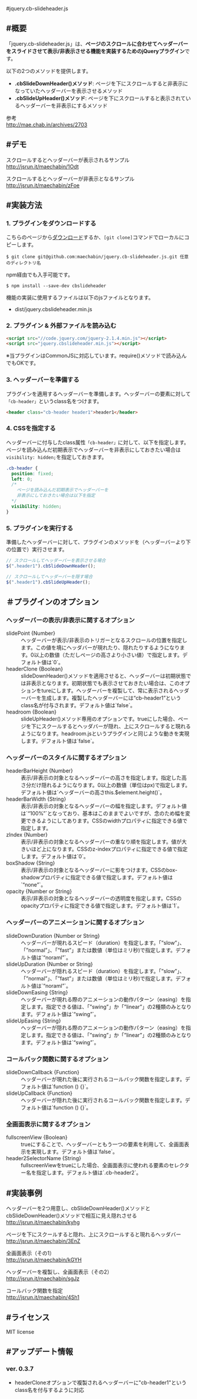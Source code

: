 #jquery.cb-slideheader.js

## #概要
「jquery.cb-slideheader.js」は、**ページのスクロールに合わせてヘッダーバーをスライドさせて表示/非表示させる機能を実装するためのjQueryプラグイン**です。

以下の2つのメソッドを提供します。
- **.cbSlideDownHeader()メソッド**: ページを下にスクロールすると非表示になっていたヘッダーバーを表示させるメソッド
- **.cbSlideUpHeader()メソッド**: ページを下にスクロールすると表示されているヘッダーバーを非表示にするメソッド

参考<br>
http://mae.chab.in/archives/2703

## #デモ

スクロールするとヘッダーバーが表示されるサンプル<br>
http://jsrun.it/maechabin/1Odt

スクロールするとヘッダーバーが非表示となるサンプル<br>
http://jsrun.it/maechabin/zFoe


## #実装方法

### 1. プラグインをダウンロードする

こちらのページから[ダウンロード](https://github.com/maechabin/jquery.cb-slideheader.js/archive/master.zip)するか、`[git clone]`コマンドでローカルにコピーします。

```
$ git clone git@github.com:maechabin/jquery.cb-slideheader.js.git 任意のディレクトリ名
```

npm経由でも入手可能です。
```
$ npm install --save-dev cbslideheader
```

機能の実装に使用するファイルは以下のjsファイルとなります。
- dist/jquery.cbslideheader.min.js


### 2. プラグイン & 外部ファイルを読み込む

```html
<script src="//code.jquery.com/jquery-2.1.4.min.js"></script>
<script src="jquery.cbslideheader.min.js"></script>
```

※当プラグインはCommonJSに対応しています。require()メソッドで読み込んでもOKです。

### 3. ヘッダーバーを準備する

プラグインを適用するヘッダーバーを準備します。ヘッダーバーの要素に対して`「cb-header」`というclass名をつけます。

```html
<header class="cb-header header1">header1</header>
```
### 4. CSSを指定する

ヘッダーバーに付与したclass属性`「cb-header」`に対して、以下を指定します。ページを読み込んだ初期表示でヘッダーバーを非表示にしておきたい場合は`visibility: hidden;`を指定しておきます。

```css
.cb-header {
  position: fixed;
  left: 0;
  /*
    ページを読み込んだ初期表示でヘッダーバーを
    非表示にしておきたい場合は以下を指定
  */
  visibility: hidden;
}
```

### 5. プラグインを実行する

準備したヘッダーバーに対して、プラグインのメソッドを（ヘッダーバーより下の位置で）実行させます。

```JavaScript
// スクロールしてヘッダーバーを表示させる場合
$(".header1").cbSlideDownHeader();
```

```JavaScript
// スクロールしてヘッダーバーを隠す場合
$(".header1").cbSlideUpHeader();
```

## ＃プラグインのオプション


### ヘッダーバーの表示/非表示に関するオプション


<dl>
<dt>slidePoint {Number}</dt>
<dd>ヘッダーバーが表示/非表示のトリガーとなるスクロールの位置を指定します。この値を境にヘッダバーが現れたり、隠れたりするようになります。0以上の数値（ただしページの高さより小さい値）で指定します。デフォルト値は`0`。</dd>

<dt>headerClone {Boolean}</dt>
<dd>slideDownHeader()メソッドを適用させると、ヘッダーバーは初期状態では非表示となります。初期状態でも表示させておきたい場合は、このオプションをtureにします。ヘッダーバーを複製して、常に表示されるヘッダーバーを生成します。複製したヘッダーバーには“cb-header1”というclass名が付与されます。デフォルト値は`false`。</dd>

<dt>headroom {Boolean}</dt>
<dd>slideUpHeader()メソッド専用のオプションです。trueにした場合、ページを下にスクールするとヘッダバーが隠れ、上にスクロールすると現れるようになります。headroom.jsというプラグインと同じような動きを実現します。デフォルト値は`false`。</dd>
</dl>

### ヘッダーバーのスタイルに関するオプション

<dl>
<dt>headerBarHeight {Number}</dt>
<dd>表示/非表示の対象となるヘッダーバーの高さを指定します。指定した高さ分だけ隠れるようになります。0以上の数値（単位はpx)で指定します。デフォルト値は`ヘッダーバーの高さthis.$element.height()`。</dd>

<dt>headerBarWidth {String}</dt>
<dd>表示/非表示の対象となるヘッダーバーの幅を指定します。デフォルト値は`“100%”`となっており、基本はこのままでよいですが、念のため幅を変更できるようにしてあります。CSSのwidthプロパティに指定できる値で指定します。</dd>

<dt>zIndex {Number}</dt>
<dd>表示/非表示の対象となるヘッダーバーの重なり順を指定します。値が大きいほど上になります。CSSのz-indexプロパティに指定できる値で指定します。デフォルト値は`0`。</dd>

<dt>boxShadow {String}</dt>
<dd>表示/非表示の対象となるヘッダーバーに影をつけます。CSSのbox-shadowプロパティに指定できる値で指定します。デフォルト値は`“none”`。</dd>

<dt>opacity {Number or String}</dt>
<dd>表示/非表示の対象となるヘッダーバーの透明度を指定します。CSSのopacityプロパティに指定できる値で指定します。デフォルト値は`1`。</dd>
</dl>

### ヘッダーバーのアニメーションに関するオプション

<dl>
<dt>slideDownDuration {Number or String}</dt>
<dd>ヘッダーバーが現れるスピード（duration）を指定します。「”slow”」、「”normal”」、「”fast”」または数値（単位はミリ秒)で指定します。デフォルト値は`“noraml”`。</dd>

<dt>slideUpDuration {Number or String}</dt>
<dd>ヘッダーバーが隠れるスピード（duration）を指定します。「”slow”」、「”normal”」、「”fast”」または数値（単位はミリ秒)で指定します。デフォルト値は`“noraml”`。</dd>

<dt>slideDownEasing {String}</dt>
<dd>ヘッダーバーが現れる際のアニメーションの動作パターン（easing）を指定します。指定できる値は、「”swing”」か「”linear”」の2種類のみとなります。デフォルト値は`“swing”`。</dd>

<dt>slideUpEasing {String}</dt>
<dd>ヘッダーバーが隠れる際のアニメーションの動作パターン（easing）を指定します。指定できる値は、「”swing”」か「”linear”」の2種類のみとなります。デフォルト値は`“swing”`。</dd>
</dl>

### コールバック関数に関するオプション

<dl>
<dt>slideDownCallback {Function}</dt>
<dd>ヘッダーバーが現れた後に実行されるコールバック関数を指定します。デフォルト値は`function () {}`。</dd>

<dt>slideUpCallback {Function}
<dd>ヘッダーバーが隠れた後に実行されるコールバック関数を指定します。デフォルト値は`function () {}`。</dd>
</dl>

### 全画面表示に関するオプション

<dl>
<dt>fullscreenView {Boolean}</dt>
<dd>trueにすることで、ヘッダーバーともう一つの要素を利用して、全画面表示を実現します。デフォルト値は`false`。</dd>

<dt>header2SelectorName {String}</dt>
<dd>fullscreenViewをtrueにした場合、全画面表示に使われる要素のセレクター名を指定します。デフォルト値は`.cb-header2`。</dd>
</dl>


## #実装事例

ヘッダーバーを2つ用意し、cbSlideDownHeader()メソッドとcbSlideDownHeader()メソッドで相互に見え隠れさせる<br>
http://jsrun.it/maechabin/kyhg

ページを下にスクールすると隠れ、上にスクロールすると現れるヘッダバー<br>
http://jsrun.it/maechabin/3EnZ

全画面表示（その1）<br>
http://jsrun.it/maechabin/kGYH

ヘッダーバーを複製し、全画面表示（その2）<br>
http://jsrun.it/maechabin/sgJz

コールバック関数を指定<br>
http://jsrun.it/maechabin/4Sh1


## #ライセンス
MIT license

## #アップデート情報

### ver. 0.3.7
- headerCloneオプションで複製されるヘッダーバーに"cb-header1"というclass名を付与するように対応
